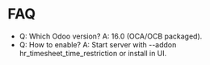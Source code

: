 # FAQ

- Q: Which Odoo version? A: 16.0 (OCA/OCB packaged).
- Q: How to enable? A: Start server with --addon hr_timesheet_time_restriction or install in UI.
